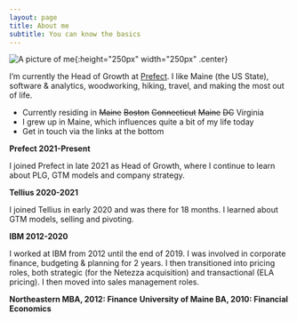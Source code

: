 ```yaml
---
layout: page
title: About me
subtitle: You can know the basics
---
```


![A picture of me](https://avatars.githubusercontent.com/u/88755934?v=4){:height="250px" width="250px" .center}

I’m currently the Head of Growth at [Prefect](https://www.prefect.io). I like Maine (the US State), software & analytics, woodworking, hiking, travel, and making the most out of life.

- Currently residing in <s>Maine</s> <s>Boston</s> <s>Connecticut</s> <s>Maine</s> <s>DC</s> Virginia
- I grew up in Maine, which influences quite a bit of my life today
- Get in touch via the links at the bottom

**Prefect 2021-Present**

I joined Prefect in late 2021 as Head of Growth, where I continue to learn about PLG, GTM models and company strategy.

**Tellius 2020-2021**

I joined Tellius in early 2020 and was there for 18 months. I learned about GTM models, selling and pivoting.

**IBM 2012-2020**

I worked at IBM from 2012 until the end of 2019. I was involved in corporate finance, budgeting & planning for 2 years. I then transitioned into pricing roles, both strategic (for the Netezza acquisition) and transactional (ELA pricing). I then moved into sales management roles.

**Northeastern MBA, 2012: Finance**
**University of Maine BA, 2010: Financial Economics**
